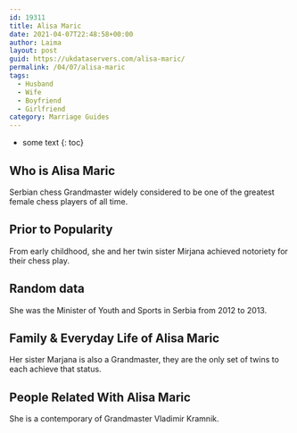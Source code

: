 ```yaml
---
id: 19311
title: Alisa Maric
date: 2021-04-07T22:48:58+00:00
author: Laima
layout: post
guid: https://ukdataservers.com/alisa-maric/
permalink: /04/07/alisa-maric
tags:
  - Husband
  - Wife
  - Boyfriend
  - Girlfriend
category: Marriage Guides
---
```


* some text
{: toc}


## Who is Alisa Maric
                  
                  
                  
Serbian chess Grandmaster widely considered to be one of the greatest female chess players of all time.
                  
              
            
              
            
                
                
                
## Prior to Popularity
                  
                  
                  
From early childhood, she and her twin sister Mirjana achieved notoriety for their chess play.
                  
              
            
              
            
                
                
                
## Random data
                  
                  
                  
She was the Minister of Youth and Sports in Serbia from 2012 to 2013.
                  
              
            
              
            
                
                
                
## Family & Everyday Life of Alisa Maric
                  
                  
                  
Her sister Marjana is also a Grandmaster, they are the only set of twins to each achieve that status.
                  
              
            
              
            
                
                
                
## People Related With Alisa Maric
                  
                  
                  
She is a contemporary of Grandmaster Vladimir Kramnik.
                  
              
            
              
            
                
              
            
              
              
            
            
              
            
          
          
          